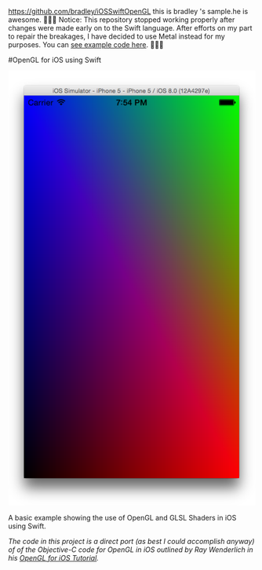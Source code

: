 https://github.com/bradley/iOSSwiftOpenGL
this is bradley 's sample.he is awesome.
🚨🚨🚨
Notice: This repository stopped working properly after changes were made early on to the Swift language. After efforts on my part to repair the breakages, I have decided to use Metal instead for my purposes. You can [see example code here](https://github.com/bradley/iOSSwiftMetal).
🚨🚨🚨

#OpenGL for iOS using Swift

![Example](example.png)

A basic example showing the use of OpenGL and GLSL Shaders in iOS using Swift.

*The code in this project is a direct port (as best I could accomplish anyway) of of the Objective-C code for OpenGL in iOS outlined by Ray Wenderlich in his [OpenGL for iOS Tutorial](http://www.raywenderlich.com/3664/opengl-tutorial-for-ios-opengl-es-2-0).*
